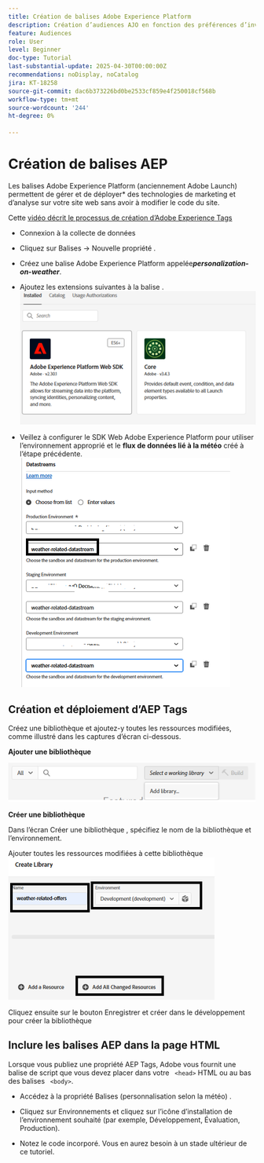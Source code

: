 ```yaml
---
title: Création de balises Adobe Experience Platform
description: Création d’audiences AJO en fonction des préférences d’investissement des utilisateurs (actions, obligations, CD)
feature: Audiences
role: User
level: Beginner
doc-type: Tutorial
last-substantial-update: 2025-04-30T00:00:00Z
recommendations: noDisplay, noCatalog
jira: KT-18258
source-git-commit: dac6b373226bd0be2533cf859e4f250018cf568b
workflow-type: tm+mt
source-wordcount: '244'
ht-degree: 0%

---
```


# Création de balises AEP

Les balises Adobe Experience Platform (anciennement Adobe Launch) permettent de gérer et de déployer* des technologies de marketing et d’analyse sur votre site web sans avoir à modifier le code du site.

Cette [ vidéo décrit le processus de création d’Adobe Experience Tags](https://experienceleague.adobe.com/fr/playlists/experience-platform-get-started-with-tags)

* Connexion à la collecte de données
* Cliquez sur Balises -> Nouvelle propriété .
* Créez une balise Adobe Experience Platform appelée _&#x200B;**personalization-on-weather**&#x200B;_.

* Ajoutez les extensions suivantes à la balise .
  ![tags-extensions](assets/tags-extensions1.png)

* Veillez à configurer le SDK Web Adobe Experience Platform pour utiliser l’environnement approprié et le **flux de données lié à la météo** créé à l’étape précédente.
  ![configuration-sdk-web](assets/tags-extensions.png)



## Création et déploiement d’AEP Tags


Créez une bibliothèque et ajoutez-y toutes les ressources modifiées, comme illustré dans les captures d’écran ci-dessous.

**Ajouter une bibliothèque**

![nouvelle-bibliothèque](assets/tag-add-library.png)

**Créer une bibliothèque**

Dans l’écran Créer une bibliothèque , spécifiez le nom de la bibliothèque et l’environnement.

Ajouter toutes les ressources modifiées à cette bibliothèque
![bibliothèque-balises](assets/tag-build-library.png)

Cliquez ensuite sur le bouton Enregistrer et créer dans le développement pour créer la bibliothèque

## Inclure les balises AEP dans la page HTML

Lorsque vous publiez une propriété AEP Tags, Adobe vous fournit une balise de script que vous devez placer dans votre ``` <head>``` HTML ou au bas des balises ``` <body>```.

* Accédez à la propriété Balises (personnalisation selon la météo) .

* Cliquez sur Environnements et cliquez sur l’icône d’installation de l’environnement souhaité (par exemple, Développement, Évaluation, Production).

* Notez le code incorporé. Vous en aurez besoin à un stade ultérieur de ce tutoriel.
